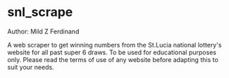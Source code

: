 # snl_scrape

Author: Mild Z Ferdinand

A web scraper to get winning numbers from the St.Lucia national lottery's website for all past super 6 draws. To be used for 
educational purposes only. Please read the terms of use of any website before adapting this to suit your needs.
